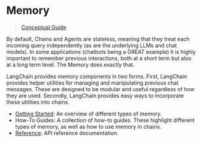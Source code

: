 # Memory

> [Conceptual Guide](https://docs.langchain.com/docs/components/memory)

By default, Chains and Agents are stateless, meaning that they treat each incoming query 
independently (as are the underlying LLMs and chat models). In some applications (chatbots being a 
GREAT example) it is highly important to remember previous interactions, both at a short term but 
also at a long term level. The Memory does exactly that.

LangChain provides memory components in two forms. First, LangChain provides helper utilities for 
managing and manipulating previous chat messages. These are designed to be modular and useful 
regardless of how they are used. Secondly, LangChain provides easy ways to incorporate these 
utilities into chains.

- [Getting Started](/modules/memory/getting_started): An overview of different types of memory.
- How-To Guides: A collection of how-to guides. These highlight different types of memory, as well 
  as how to use memory in chains.
- [Reference](https://pub.dev/documentation/langchain): API reference documentation.
